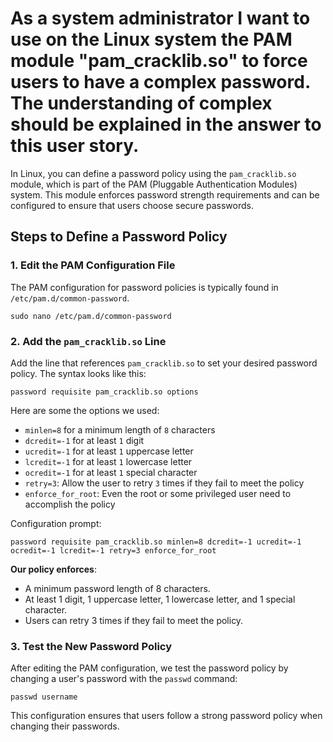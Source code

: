 # As a system administrator I want to use on the Linux system the PAM module "pam_cracklib.so" to force users to have a complex password. The understanding of complex should be explained in the answer to this user story.

In Linux, you can define a password policy using the `pam_cracklib.so` module, which is part of the PAM (Pluggable Authentication Modules) system. This module enforces password strength requirements and can be configured to ensure that users choose secure passwords.

## Steps to Define a Password Policy

### **1. Edit the PAM Configuration File**
The PAM configuration for password policies is typically found in `/etc/pam.d/common-password`.




    sudo nano /etc/pam.d/common-password


### **2. Add the `pam_cracklib.so` Line**
Add the line that references `pam_cracklib.so` to set your desired password policy. The syntax looks like this:


    password requisite pam_cracklib.so options


Here are some the options we used:

- `minlen=8` for a minimum length of `8` characters
- `dcredit=-1` for at least `1` digit
- `ucredit=-1` for at least `1` uppercase letter
- `lcredit=-1` for at least `1` lowercase letter
- `ocredit=-1` for at least `1` special character
- `retry=3`: Allow the user to retry `3` times if they fail to meet the policy
- `enforce_for_root`: Even the root or some privileged user need to accomplish the policy

Configuration prompt:


    password requisite pam_cracklib.so minlen=8 dcredit=-1 ucredit=-1 ocredit=-1 lcredit=-1 retry=3 enforce_for_root


**Our policy enforces**:
- A minimum password length of 8 characters.
- At least 1 digit, 1 uppercase letter, 1 lowercase letter, and 1 special character.
- Users can retry 3 times if they fail to meet the policy.

### **3. Test the New Password Policy**
After editing the PAM configuration, we test the password policy by changing a user's password with the `passwd` command:


    passwd username


This configuration ensures that users follow a strong password policy when changing their passwords.

